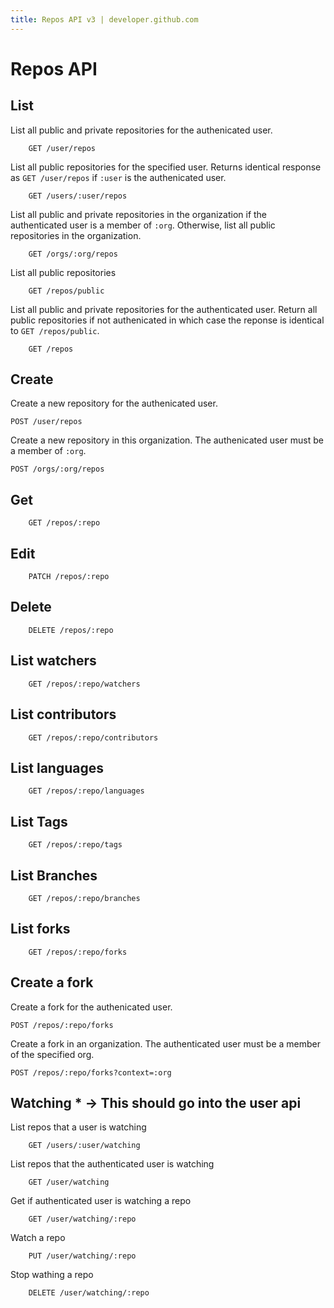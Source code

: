 ```yaml
---
title: Repos API v3 | developer.github.com
---
```


# Repos API

## List

List all public and private repositories for the authenicated user.

		GET /user/repos

List all public repositories for the specified user. Returns identical
response as `GET /user/repos` if `:user` is the authenicated user.

		GET /users/:user/repos

List all public and private repositories in the organization if the
authenticated user is a member of `:org`. Otherwise, list all public
repositories in the organization.

		GET /orgs/:org/repos

List all public repositories

		GET /repos/public

List all public and private repositories for the authenticated user.
Return all public repositories if not authenicated in which case the
reponse is identical to `GET /repos/public`.

		GET /repos

## Create

Create a new repository for the authenicated user.

    POST /user/repos

Create a new repository in this organization. The authenicated user must
be a member of `:org`.

    POST /orgs/:org/repos

## Get

		GET /repos/:repo

## Edit

		PATCH /repos/:repo

## Delete

		DELETE /repos/:repo

## List watchers

		GET /repos/:repo/watchers

## List contributors

		GET /repos/:repo/contributors

## List languages

		GET /repos/:repo/languages

## List Tags

		GET /repos/:repo/tags

## List Branches

		GET /repos/:repo/branches

## List forks

		GET /repos/:repo/forks

## Create a fork

Create a fork for the authenicated user.

    POST /repos/:repo/forks

Create a fork in an organization. The authenticated user must be a
member of the specified org.

    POST /repos/:repo/forks?context=:org

## Watching * -> This should go into the user api

List repos that a user is watching

		GET /users/:user/watching

List repos that the authenticated user is watching

		GET /user/watching

Get if authenticated user is watching a repo

		GET /user/watching/:repo

Watch a repo

		PUT /user/watching/:repo

Stop wathing a repo

		DELETE /user/watching/:repo

